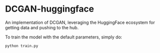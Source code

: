 # DCGAN-huggingface

An implementation of DCGAN, leveraging the HuggingFace ecosystem for getting data and pushing to the hub.

To train the model with the default parameters, simply do:

```
python train.py
```